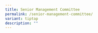 ```yaml
---
title: Senior Management Committee
permalink: /senior-management-committee/
variant: tiptap
description: ""
---
```

<p></p>